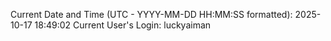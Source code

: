 Current Date and Time (UTC - YYYY-MM-DD HH:MM:SS formatted): 2025-10-17 18:49:02
Current User's Login: luckyaiman

